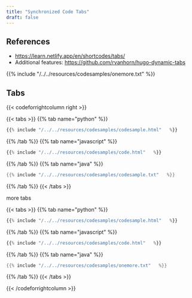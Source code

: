 ```yaml
---
title: "Synchronized Code Tabs"
draft: false
---
```



## References

* https://learn.netlify.app/en/shortcodes/tabs/
* Additional features: https://github.com/rvanhorn/hugo-dynamic-tabs


{{% include "/../../resources/codesamples/onemore.txt"   %}}


## Tabs
{{< codeforrightcolumn right >}}

{{< tabs >}}
{{% tab name="python" %}}
```python
{{% include "/../../resources/codesamples/codesample.html"   %}}
```
{{% /tab %}}
{{% tab name="javascript" %}}
```javascript
{{% include "/../../resources/codesamples/code.html"   %}}
```
{{% /tab %}}
{{% tab name="java" %}}
```java
{{% include "/../../resources/codesamples/codesample.txt"   %}}
```
{{% /tab %}}
{{< /tabs >}}


more tabs

{{< tabs >}}
{{% tab name="python" %}}
```python
{{% include "/../../resources/codesamples/codesample.html"   %}}
```
{{% /tab %}}
{{% tab name="javascript" %}}
```javascript
{{% include "/../../resources/codesamples/code.html"   %}}
```
{{% /tab %}}
{{% tab name="java" %}}
```java
{{% include "/../../resources/codesamples/onemore.txt"   %}}
```
{{% /tab %}}
{{< /tabs >}}

{{< /codeforrightcolumn >}}
